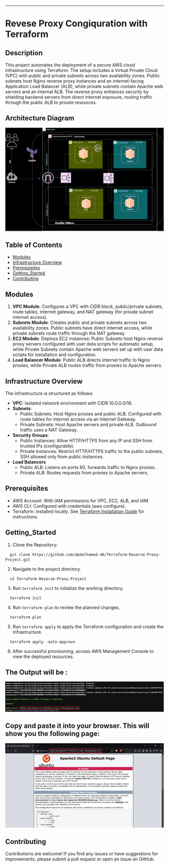 ---

# Revese Proxy Congiquration with Terraform

## Description
This project automates the deployment of a secure AWS cloud infrastructure using Terraform. The setup includes a Virtual Private Cloud (VPC) with public and private subnets across two availability zones. Public subnets host Nginx reverse proxy instances and an internet-facing Application Load Balancer (ALB), while private subnets contain Apache web servers and an internal ALB. The reverse proxy enhances security by shielding backend servers from direct internet exposure, routing traffic through the public ALB to private resources.
## Architecture Diagram
![](ScreenShots/aws_terraform.drawio.svg)

## Table of Contents
- [Modules](#modules)
- [Infrastructure Overview](#infrastructure-overview)
- [Prerequisites](#prerequisites)
- [Getting_Started](#Getting_Started)
- [Contributing](#contributing)


## Modules
1. **VPC Module**: Configures a VPC with CIDR block, public/private subnets, route tables, internet gateway, and NAT gateway (for private subnet internet access).
2. **Subnets Module**: Creates public and private subnets across two availability zones. Public subnets have direct internet access, while private subnets route traffic through the NAT gateway.
3. **EC2 Module**: Deploys EC2 instances: Public Subnets host Nginx reverse proxy servers configured with user data scripts for automatic setup, while Private Subnets contain Apache web servers set up with user data scripts for installation and configuration.
4. **Load Balancer Module**: Public ALB directs internet traffic to Nginx proxies, while Private ALB routes traffic from proxies to Apache servers.

## Infrastructure Overview
The infrastructure is structured as follows:

- **VPC**: Isolated network environment with CIDR 10.0.0.0/16.
- **Subnets**:
  - Public Subnets: Host Nginx proxies and public ALB. Configured with route tables for internet access via an Internet Gateway.
  - Private Subnets: Host Apache servers and private ALB. Outbound traffic uses a NAT Gateway.
- **Security Groups**:
  - Public Instances: Allow HTTP/HTTPS from any IP and SSH from trusted IPs (configurable).
  - Private Instances: Restrict HTTP/HTTPS traffic to the public subnets; SSH allowed only from public instances.
- **Load Balancers**
  - Public ALB: Listens on ports 80, forwards traffic to Nginx proxies.
  - Private ALB: Routes requests from proxies to Apache servers.

## Prerequisites
- AWS Account: With IAM permissions for VPC, EC2, ALB, and IAM.
- AWS CLI: Configured with credentials (aws configure).
- Terraform: Installed locally. See [Terraform Installation Guide](https://learn.hashicorp.com/tutorials/terraform/install-cli) for instructions.

## Getting_Started
1. Clone the Repository:
  ```
    git clone https://github.com/abdelhamed-4A/Terraform-Reverse-Proxy-Project.git
  ```
2. Navigate to the project directory.
  ```
    cd Terraform-Reverse-Proxy-Project
  ```
3. Run `terraform init` to initialize the working directory.
  ```
    terraform init
  ```
4. Run `terraform plan` to review the planned changes.
  ```
    terraform plan
  ```
5. Run `terraform apply` to apply the Terraform configuration and create the infrastructure.
  ```
    terraform apply -auto-approve
  ```
6. After successful provisioning, access AWS Management Console to view the deployed resources.

## The Output will be :

![](ScreenShots/public_lb_dns.jpg)

## Copy and paste it into your browser. This will show you the following page:

![](ScreenShots/apache.jpg)


## Contributing
Contributions are welcome! If you find any issues or have suggestions for improvements, please submit a pull request or open an issue on GitHub.
